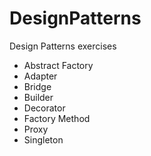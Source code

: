 DesignPatterns
==============

Design Patterns exercises

* Abstract Factory
* Adapter
* Bridge
* Builder
* Decorator
* Factory Method	
* Proxy
* Singleton

